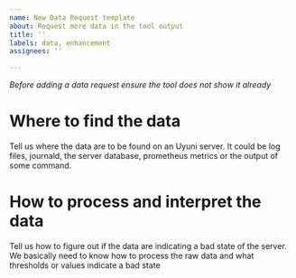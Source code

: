 ```yaml
---
name: New Data Request template
about: Request more data in the tool output
title: ''
labels: data, enhancement
assignees: ''

---
```


*Before adding a data request ensure the tool does not show it already*

# Where to find the data

Tell us where the data are to be found on an Uyuni server. It could be log files, journald, the server database, prometheus metrics or the output of some command.

# How to process and interpret the data

Tell us how to figure out if the data are indicating a bad state of the server. We basically need to know how  to process the raw data and what thresholds or values indicate a bad state
